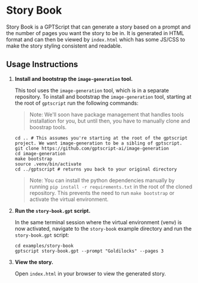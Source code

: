 # Story Book

Story Book is a GPTScript that can generate a story based on a prompt and the number of pages you want the story to be in. It is generated in HTML format and can then be viewed
by `index.html` which has some JS/CSS to make the story styling consistent and readable.

## Usage Instructions

1. **Install and bootstrap the `image-generation` tool.**

    This tool uses the `image-generation` tool, which is in a separate repository. To install and bootstrap the `image-generation` tool, starting at the root of `gptscript` run the following commands:

    > Note: We'll soon have package management that handles tools installation for you, but until then, you have to manually clone and boostrap tools.

    ```shell
    cd .. # This assumes you're starting at the root of the gptscript project. We want image-generation to be a sibling of gptscript.
    git clone https://github.com/gptscript-ai/image-generation
    cd image-generation
    make bootstrap
    source .venv/bin/activate
    cd ../gptscript # returns you back to your original directory
    ```

    > Note: You can install the python dependencies manually by running `pip install -r requirements.txt` in the root of the cloned repository. This prevents the need to run `make bootstrap` or activate the virtual environment.

2. **Run the `story-book.gpt` script.**

    In the same terminal session where the virtual environment (venv) is now activated, navigate to the `story-book` example directory and run the `story-book.gpt` script:

    ```shell
    cd examples/story-book
    gptscript story-book.gpt --prompt "Goldilocks" --pages 3
    ```

3. **View the story.**

    Open `index.html` in your browser to view the generated story.

